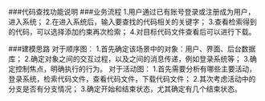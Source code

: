 ###代码查找功能说明
###业务流程	
1.用户通过已有账号登录或注册成为用户，进入系统；
2.在进入系统后，输入要查找的代码相关的关键字；
3.查看检索得到的代码，可以选择添加约束再次检索；
4.对目标代码文件查看后可以进行下载。

###建模思路	
对于顺序图：
1.首先确定该场景中的对象：用户、界面、后台数据库；
2.确定对象之间的交互过程，以及之间的消息传递，例如登录系统等；
3.确定控制焦点，明确执行的行为。
对于活动图：
1.首先需要分析有哪些主要活动，登录系统，检索代码文件，查看代码文件，下载代码文件；
2.其次考虑活动中的分支是否有分支情况；
3.确定开始和结束状态，尤其确定有几个结束状态。

